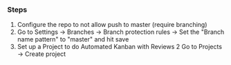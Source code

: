 ### Steps

1. Configure the repo to not allow push to master (require branching)
  1. Go to Settings -> Branches -> Branch protection rules -> Set the "Branch name pattern" to "master" and hit save
2. Set up a Project to do Automated Kanban with Reviews
  2 Go to Projects -> Create project
